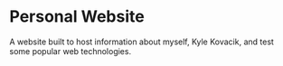 # Personal Website
A website built to host information about myself, Kyle Kovacik, and test some popular web technologies.